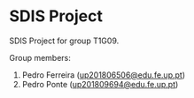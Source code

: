 # SDIS Project

SDIS Project for group T1G09.

Group members:

1. Pedro Ferreira (up201806506@edu.fe.up.pt)
2. Pedro Ponte (up201809694@edu.fe.up.pt)
